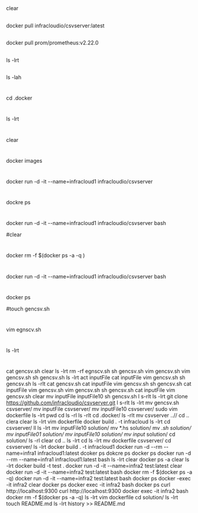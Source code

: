 ##
clear
##
docker pull infracloudio/csvserver:latest
##
docker pull prom/prometheus:v2.22.0
##
ls -lrt
##
ls -lah
#
cd .docker
#
ls -lrt
#
clear
#
docker images
#
docker run -d -it --name=infracloud1 infracloudio/csvserver
#
dockre ps
#
docker run -d -it --name=infracloud1 infracloudio/csvserver bash

#clear
#
docker rm -f $(docker ps -a -q )
#
docker run -d -it --name=infracloud1 infracloudio/csvserver bash
#
docker ps

#touch gencsv.sh
#
vim egnscv.sh
#
ls -lrt
#
cat gencsv.sh 
clear
ls -lrt
rm -rf egnscv.sh 
sh gencsv.sh 
vim gencsv.sh 
vim gencsv.sh 
sh gencsv.sh 
ls -lrt
act inputFile 
cat inputFile 
vim gencsv.sh 
sh gencsv.sh 
ls -rlt
cat gencsv.sh 
cat inputFile 
vim gencsv.sh 
sh gencsv.sh 
cat inputFile 
vim gencsv.sh 
vim gencsv.sh 
sh gencsv.sh 
cat inputFile 
vim gencsv.sh 
clear
mv inputFile inputFile10
sh gencsv.sh 
l s-rlt
ls -lrt
git clone https://github.com/infracloudio/csvserver.git
l s-rlt
ls -lrt
mv gencsv.sh csvserver/
mv inputFile csvserver/
mv inputFile10 csvserver/
sudo vim dockerfile
ls -lrt
pwd
cd
ls -rl
ls -rlt
cd .docker/
ls -rlt
mv csvserver ..//
cd ..
clera
clear
ls -lrt
vim dockerfile
docker build . -t infracloud
ls -lrt
cd csvserver/
ll
ls -lrt
mv inputFile10 solution/
mv *.hs solution/
mv *.sh solution/
mv inputFile01 solution/
mv inputFile10 solution/
mv input* solution/
cd solution/
ls -rl
clear
cd ..
ls -lrt
cd
ls -lrt
mv dockerfile csvserver/
cd csvserver/
ls -lrt
docker build . -t infracloud1
docker run -d --rm --name=infra1 infracloud1:latest
dcoker ps
dokcre ps
docker ps
docker run -d --rm --name=infra1 infracloud1:latest bash
ls -lrt
clear
docker ps -a
clear
ls -lrt
docker build -t test .
docker run -d -it --name=infra2 test:latest
clear
docker run -d -it --name=infra2 test:latest bash
docker rm -f $(docker ps -a -q)
docker run -d -it --name=infra2 test:latest bash
docker ps
docker -exec -it infra2
clear
docker ps
docker exec -it infra2 bash
docker ps
curl http://localhost:9300
curl http://localhost:9300
docker exec -it infra2 bash
docker rm -f $(docker ps -a -q)
ls -lrt
vim dockerfile 
cd solution/
ls -lrt
touch README.md
ls -lrt
history >> README.md
